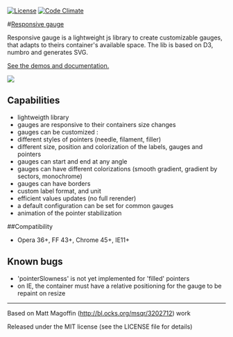 [![License](http://img.shields.io/:license-mit-blue.svg)](http://doge.mit-license.org)
[![Code Climate](https://codeclimate.com/github/DeepSilence/ResponsiveGauge/badges/gpa.svg)](https://codeclimate.com/github/DeepSilence/ResponsiveGauge)

#[Responsive gauge](http://deepsilence.github.io/ResponsiveGauge/main.html "Responsive gauge demo and documentation")

Responsive gauge is a lightweight js library to create customizable gauges, that adapts to theirs container's available space.
The lib is based on D3, numbro and generates SVG.

[See the demos and documentation.](http://deepsilence.github.io/ResponsiveGauge/main.html "Responsive gauge demo and documentation")

<span style="text-align:center;">
	<img src="https://raw.githubusercontent.com/DeepSilence/ResponsiveGauge/master/examples.png"/>
</span>

## Capabilities
* lightweigth library
* gauges are responsive to their containers size changes
* gauges can be customized : 
 * different styles of pointers (needle, filament, filler)
 * different size, position and colorization of the labels, gauges and pointers
 * gauges can start and end at any angle
 * gauges can have different colorizations (smooth gradient, gradient by sectors, monochrome)
 * gauges can have borders 
 * custom label format, and unit
* efficient values updates (no full rerender)
* a default configuration can be set for common gauges
* animation of the pointer stabilization

##Compatibility
* Opera 36+, FF 43+, Chrome 45+, IE11+
	
## Known bugs 
* 'pointerSlowness' is not yet implemented for 'filled' pointers
* on IE, the container must have a relative positioning for the gauge to be repaint on resize
	
---
Based on Matt Magoffin (http://bl.ocks.org/msqr/3202712) work

Released under the MIT license (see the LICENSE file for details)
